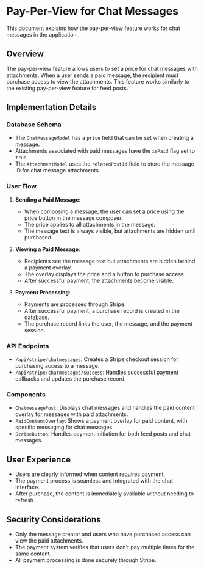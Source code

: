 # Pay-Per-View for Chat Messages

This document explains how the pay-per-view feature works for chat messages in the application.

## Overview

The pay-per-view feature allows users to set a price for chat messages with attachments. When a user sends a paid message, the recipient must purchase access to view the attachments. This feature works similarly to the existing pay-per-view feature for feed posts.

## Implementation Details

### Database Schema

- The `ChatMessageModel` has a `price` field that can be set when creating a message.
- Attachments associated with paid messages have the `isPaid` flag set to `true`.
- The `AttachmentModel` uses the `relatedPostId` field to store the message ID for chat message attachments.

### User Flow

1. **Sending a Paid Message**:
   - When composing a message, the user can set a price using the price button in the message composer.
   - The price applies to all attachments in the message.
   - The message text is always visible, but attachments are hidden until purchased.

2. **Viewing a Paid Message**:
   - Recipients see the message text but attachments are hidden behind a payment overlay.
   - The overlay displays the price and a button to purchase access.
   - After successful payment, the attachments become visible.

3. **Payment Processing**:
   - Payments are processed through Stripe.
   - After successful payment, a purchase record is created in the database.
   - The purchase record links the user, the message, and the payment session.

### API Endpoints

- `/api/stripe/chatmessages`: Creates a Stripe checkout session for purchasing access to a message.
- `/api/stripe/chatmessages/success`: Handles successful payment callbacks and updates the purchase record.

### Components

- `ChatmessagePost`: Displays chat messages and handles the paid content overlay for messages with paid attachments.
- `PaidContentOverlay`: Shows a payment overlay for paid content, with specific messaging for chat messages.
- `StripeButton`: Handles payment initiation for both feed posts and chat messages.

## User Experience

- Users are clearly informed when content requires payment.
- The payment process is seamless and integrated with the chat interface.
- After purchase, the content is immediately available without needing to refresh.

## Security Considerations

- Only the message creator and users who have purchased access can view the paid attachments.
- The payment system verifies that users don't pay multiple times for the same content.
- All payment processing is done securely through Stripe.
